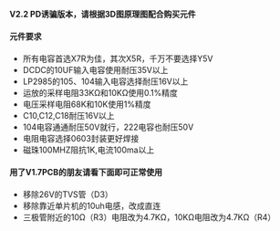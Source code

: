 #### V2.2 PD诱骗版本，请根据3D图原理图配合购买元件

#### 元件要求
* 所有电容首选X7R为佳，其次X5R，千万不要选择Y5V
* DCDC的10UF输入电容使用耐压35V以上
* LP2985的105、104输入电容选择耐压16V以上
* 运放的采样电阻33KΩ和10KΩ使用0.1%精度
* 电压采样电阻68K和10K使用1%精度
* C10,C12,C18耐压16V以上
* 104电容通通耐压50V就行，222电容也耐压50V
* 电阻电容选择0603封装更好焊接
* 磁珠100MHZ阻抗1K,电流100ma以上

#### 用了V1.7PCB的朋友请看下面即可正常使用
* 移除26V的TVS管（D3）
* 移除靠近单片机的10uh电感，改成直连
* 三极管附近的10Ω（R3）电阻改为4.7KΩ，10KΩ电阻改为4.7KΩ（R4）
